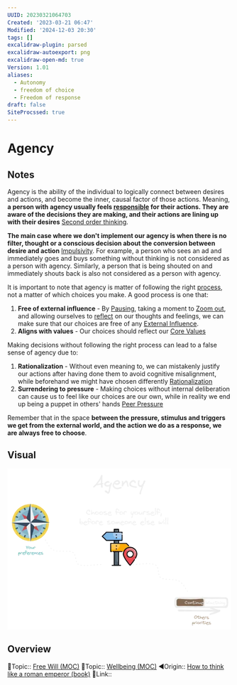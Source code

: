 ```yaml
---
UUID: 20230321064703
Created: '2023-03-21 06:47'
Modified: '2024-12-03 20:30'
tags: []
excalidraw-plugin: parsed
excalidraw-autoexport: png
excalidraw-open-md: true
Version: 1.01
aliases:
  - Autonomy
  - freedom of choice
  - Freedom of response
draft: false
SiteProcssed: true
---
```


# Agency

## Notes

Agency is the ability of the individual to logically connect between desires and actions, and become the inner, causal factor of those actions. Meaning, **a person with agency usually feels [responsible](/notes/responsibility.md) for their actions. They are aware of the decisions they are making, and their actions are lining up with their desires** [Second order thinking](/notes/second-order-thinking.md).

**The main case where we don't implement our agency is when there is no filter, thought or a conscious decision about the conversion between desire and action** [Impulsivity](/notes/impulsivity.md). For example, a person who sees an ad and immediately goes and buys something without thinking is not considered as a person with agency. Similarly, a person that is being shouted on and immediately shouts back is also not considered as a person with agency.

It is important to note that agency is matter of following the right [process](/notes/trust-the-process.md), not a matter of which choices you make. A good process is one that:
1. **Free of external influence** - By [Pausing](/notes/rest.md), taking a moment to [Zoom out](/notes/zoom-out.md), and allowing ourselves to [reflect](/notes/introspection.md) on our thoughts and feelings, we can make sure that our choices are free of any [External Influence](/notes/external-influence.md).
2. **Aligns with values** - Our choices should reflect our [Core Values](/notes/core-values.md)

Making decisions without following the right process can lead to a false sense of agency due to:
1. **Rationalization** - Without even meaning to, we can mistakenly justify our actions after having done them to avoid cognitive misalignment, while beforehand we might have chosen differently [Rationalization](/notes/rationalization.md)
2. **Surrendering to pressure** - Making choices without internal deliberation can cause us to feel like our choices are our own, while in reality we end up being a puppet in others' hands [Peer Pressure](/notes/social-environment.md)

Remember that in the space **between the pressure, stimulus and triggers we get from the external world, and the action we do as a response, we are always free to choose**.


## Visual

![Agency.webp](/notes/agency.webp)

## Overview
🔼Topic:: [Free Will (MOC)](/mocs/free-will-moc.md)
🔼Topic:: [Wellbeing (MOC)](/mocs/wellbeing-moc.md)
◀Origin:: [How to think like a roman emperor (book)](/books/how-to-think-like-a-roman-emperor-book.md)
🔗Link::

